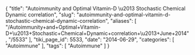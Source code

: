{
    "title": "Autoimmunity and Optimal Vitamin-D \u2013 Stochastic Chemical Dynamic correlation",
    "slug": "autoimmunity-and-optimal-vitamin-d-stochastic-chemical-dynamic-correlation",
    "aliases": [
        "/Autoimmunity+and+Optimal+Vitamin-D+\u2013+Stochastic+Chemical+Dynamic+correlation+\u2013+June+2014",
        "/5533"
    ],
    "tiki_page_id": 5533,
    "date": "2014-06-29",
    "categories": [
        "Autoimmune"
    ],
    "tags": [
        "Autoimmune"
    ]
}